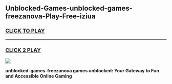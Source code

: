 
## Unblocked-Games-unblocked-games-freezanova-Play-Free-iziua
<h3>
<a href="https://premium76.site?title=unblocked-games-freezanova&ref=09A">CLICK TO PLAY</a></h3>
<hr>

<h3>
<a href="https://premium76.site?title=unblocked-games-freezanova&ref=09A">CLICK 2 PLAY</a>
  
</h3>

<a href="https://premium76.site?title=unblocked-games-freezanova&ref=09A"><img src="https://clearcache.store/games.png"></a>


**unblocked-games-freezanova games unblocked: Your Gateway to Fun and Accessible Online Gaming**
